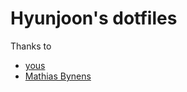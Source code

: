 # Hyunjoon's dotfiles

Thanks to
- [yous](https://github.com/yous/dotfiles)
- [Mathias Bynens](https://github.com/mathiasbynens/dotfiles)
